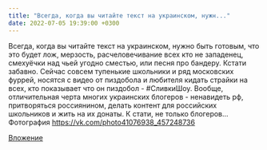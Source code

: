 ```yaml
---
title: "Всегда, когда вы читайте текст на украинском, нужн..."
date: 2022-07-05 19:39:00 +0300
---
```


Всегда, когда вы читайте текст на украинском, нужно быть готовым, что это будет лож, мерзость, расчеловечивание всех кто не западенец, смехуёчки над чьей угодно сместью, или песня про бандеру.
Кстати забавно. Сейчас совсем тупенькие школьники и ряд московских фуррей, носятся с видео от пиздобола и любителя кидать страйки на всех, кто показывает что он пиздобол - #СливкиШоу.
Вообще, отличительная черта многих украинских блогеров - ненавидеть рф, притворяться россиянином, делать контент для российских школьников и жить на их донаты. К стати, не только блогеров...
Фотография
https://vk.com/photo41076938_457248736

[Вложение](https://vk.com/photo41076938_457248736)
